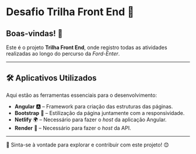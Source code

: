 # Desafio Trilha Front End 🚀

## Boas-vindas! 👋  
Este é o projeto **Trilha Front End**, onde registro todas as atividades realizadas ao longo do percurso da *Ford-Enter*.

---

## 🛠 Aplicativos Utilizados  
Aqui estão as ferramentas essenciais para o desenvolvimento:

- **Angular** 🅰️ – Framework para criação das estruturas das páginas.  
- **Bootstrap** 🎨 – Estilização da página juntamente com a responsividade.  
- **Netlify** 🌍 – Necessário para fazer o *host* da aplicação Angular.  
- **Render** 🔗 – Necessário para fazer o *host* da API.  

---

📌 Sinta-se à vontade para explorar e contribuir com este projeto! 😊  
